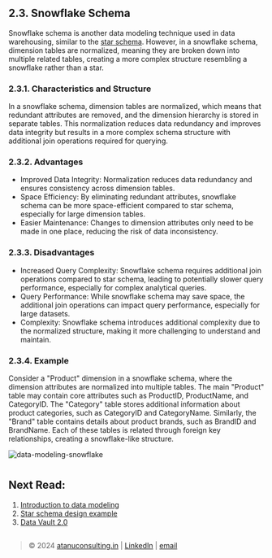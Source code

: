 ## 2.3. Snowflake Schema

Snowflake schema is another data modeling technique used in data warehousing, similar to the [star schema](start-schema.md). However, in a snowflake schema, dimension tables are normalized, meaning they are broken down into multiple related tables, creating a more complex structure resembling a snowflake rather than a star.

### 2.3.1. Characteristics and Structure

In a snowflake schema, dimension tables are normalized, which means that redundant attributes are removed, and the dimension hierarchy is stored in separate tables. This normalization reduces data redundancy and improves data integrity but results in a more complex schema structure with additional join operations required for querying.

### 2.3.2. Advantages

- Improved Data Integrity: Normalization reduces data redundancy and ensures consistency across dimension tables.
- Space Efficiency: By eliminating redundant attributes, snowflake schema can be more space-efficient compared to star schema, especially for large dimension tables.
- Easier Maintenance: Changes to dimension attributes only need to be made in one place, reducing the risk of data inconsistency.

### 2.3.3. Disadvantages

- Increased Query Complexity: Snowflake schema requires additional join operations compared to star schema, leading to potentially slower query performance, especially for complex analytical queries.
- Query Performance: While snowflake schema may save space, the additional join operations can impact query performance, especially for large datasets.
- Complexity: Snowflake schema introduces additional complexity due to the normalized structure, making it more challenging to understand and maintain.

### 2.3.4. Example

Consider a "Product" dimension in a snowflake schema, where the dimension attributes are normalized into multiple tables. The main "Product" table may contain core attributes such as ProductID, ProductName, and CategoryID. The "Category" table stores additional information about product categories, such as CategoryID and CategoryName. Similarly, the "Brand" table contains details about product brands, such as BrandID and BrandName. Each of these tables is related through foreign key relationships, creating a snowflake-like structure.

![data-modeling-snowflake](https://github.com/atadas10/Learn-Data-Modeling/assets/84840069/f26cc82b-1553-48da-ae76-7f88a6b88250)

#
## Next Read:
  1. [Introduction to data modeling](README.md)
  2. [Star schema design example](FoodDeliveryApplicationSchema.md)
  3. [Data Vault 2.0](Data-Vault.md)


##
> © 2024 [atanuconsulting.in](www.atanuconsulting.in)  | [LinkedIn](www.linkedin.com/in/dasatanu10) | [email](mailto:atanu10.yt@gmail.com)